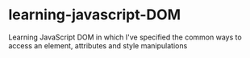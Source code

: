 # learning-javascript-DOM
Learning JavaScript DOM in which I've specified the common ways to access an element, attributes and style manipulations
